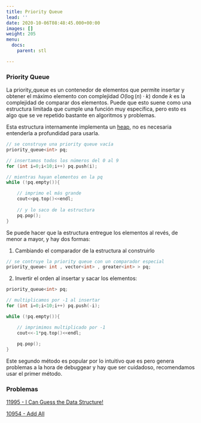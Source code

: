 ```yaml
---
title: Priority Queue
lead: ''
date: 2020-10-06T08:48:45.000+00:00
images: []
weight: 205
menu:
  docs:
    parent: stl

---
```


### Priority Queue

La priority_queue es un contenedor de elementos que permite insertar y obtener el máximo elemento con complejidad $O( \log(n) \cdot k )$ donde $k$ es la complejidad de comparar dos elementos. Puede que esto suene como una estructura limitada que cumple una función muy específica, pero esto es algo que se ve repetido bastante en algoritmos y problemas.

Esta estructura internamente implementa un [heap](https://es.wikipedia.org/wiki/Mont%C3%ADculo_(inform%C3%A1tica)), no es necesaria entenderla a profundidad para usarla.

```c++
// se construye una priority queue vacía
priority_queue<int> pq;

// insertamos todos los números del 0 al 9
for (int i=0;i<10;i++) pq.push(i);

// mientras hayan elementos en la pq
while (!pq.empty()){

	// imprimo el más grande
	cout<<pq.top()<<endl;
	
	// y lo saco de la estructura
	pq.pop();
}

```

Se puede hacer que la estructura entregue los elementos al revés, de menor a mayor, y hay dos formas:

1. Cambiando el comparador de la estructura al construirlo
```c++
// se contruye la priority queue con un comparador especial
priority_queue< int , vector<int> , greater<int> > pq;
```

2. Invertir el orden al insertar y sacar los elementos:
```c++
priority_queue<int> pq;

// multiplicamos por -1 al insertar
for (int i=0;i<10;i++) pq.push(-i);

while (!pq.empty()){

	// imprimimos multiplicado por -1
	cout<<-1*pq.top()<<endl;
	
	pq.pop();
}

```

Este segundo método es popular por lo intuitivo que es pero genera problemas a la hora de debuggear y hay que ser cuidadoso, recomendamos usar el primer método.

### Problemas

[11995 - I Can Guess the Data Structure!](https://onlinejudge.org/index.php?option=com_onlinejudge&Itemid=8&category=24&page=show_problem&problem=3146)

[10954 - Add All](https://onlinejudge.org/index.php?option=com_onlinejudge&Itemid=8&category=24&page=show_problem&problem=1895)
               